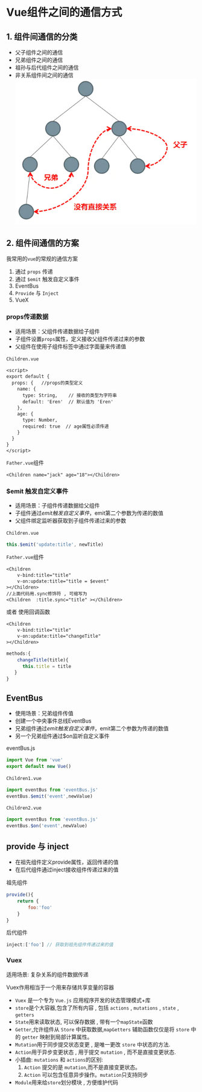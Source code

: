 # Vue组件之间的通信方式

## 1. 组件间通信的分类

* 父子组件之间的通信
* 兄弟组件之间的通信
* 祖孙与后代组件之间的通信
* 非关系组件间之间的通信
  ![图片](../.vuepress/public/images/communication.png)

## 2. 组件间通信的方案

我常用的`vue`的常规的通信方案

1. 通过 `props` 传递
2. 通过 `$emit` 触发自定义事件
3. EventBus
4. `Provide` 与 `Inject`
5. VueX

### props传递数据

* 适用场景：父组件传递数据给子组件
* 子组件设置`props`属性，定义接收父组件传递过来的参数
* 父组件在使用子组件标签中通过字面量来传递值

`Children.vue`

```vue
<script>
export default {
  props: {   //props的类型定义
    name: {
      type: String,    // 接收的类型为字符串  
      default: 'Eren'  // 默认值为 'Eren'
    },
    age: {
      type: Number,
      required: true  // age属性必须传递 
    }
  }
}
</script>
```

`Father.vue`组件

```vue
<Children name="jack" age="18"></Children>
```

### $emit 触发自定义事件

* 适用场景：子组件传递数据给父组件
* 子组件通过$emit触发自定义事件，$emit第二个参数为传递的数值
* 父组件绑定监听器获取到子组件传递过来的参数

`Children.vue`

```js
this.$emit('update:title', newTitle)
```

`Father.vue`组件

```vue
<Children
    v-bind:title="title"
    v-on:update:title="title = $event"
></Children>
//上面代码用.sync修饰符 , 可缩写为
<Children  :title.sync="title" ></Children>
```

或者 使用回调函数

```vue
<Children
    v-bind:title="title"
    v-on:update:title="changeTitle"
></Children>
```
```js
methods:{
    changeTitle(title){
      this.title = title
   } 
}
```

## EventBus
* 使用场景：兄弟组件传值
* 创建一个中央事件总线EventBus
* 兄弟组件通过$emit触发自定义事件，$emit第二个参数为传递的数值
* 另一个兄弟组件通过$on监听自定义事件

eventBus.js
```js
import Vue from 'vue'
export default new Vue()
```
`Children1.vue`
```js
import eventBus from 'eventBus.js'
eventBus.$emit('event',newValue)
```
`Children2.vue`
```js
import eventBus from 'eventBus.js'
eventBus.$on('event',newValue)
```
## provide 与 inject
* 在祖先组件定义provide属性，返回传递的值
* 在后代组件通过inject接收组件传递过来的值

祖先组件
```js
provide(){  
    return {  
        foo:'foo'  
    }  
}  
```
后代组件
```js
inject:['foo'] // 获取到祖先组件传递过来的值
```

### Vuex
适用场景: 复杂关系的组件数据传递

Vuex作用相当于一个用来存储共享变量的容器

* `Vuex` 是一个专为 `Vue.js` 应用程序开发的状态管理模式+库
* `store`是个大容器,包含了所有内容 , 包括 `actions` , `mutations` , `state` , `getters`
* `State`用来读取状态, 可以保存数据 , 带有一个`mapState`函数
* `Getter`,允许组件从 `Store` 中获取数据,`mapGetters` 辅助函数仅仅是将 `store` 中的 `getter` 映射到局部计算属性。
* `Mutation`用于同步提交状态变更 , 是唯一更改 `store` 中状态的方法.
* `Action`用于异步变更状态 , 用于提交 `mutation` , 而不是直接变更状态.
* 小插曲: `mutations` 和 `actions`的区别:
  1. `Action` 提交的是 `mutation`,而不是直接变更状态。
  2. `Action` 可以包含任意异步操作。`mutation`只支持同步
* `Module`用来给`store`划分模块 , 方便维护代码